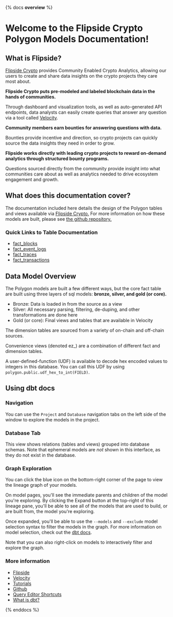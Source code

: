 {% docs __overview__ %}

# Welcome to the Flipside Crypto Polygon Models Documentation!

## **What is Flipside?**

[Flipside Crypto](https://flipsidecrypto.xyz/earn) provides Community Enabled Crypto Analytics, allowing our users to create and share data insights on the crypto projects they care most about.

**Flipside Crypto puts pre-modeled and labeled blockchain data in the hands of communities.**

Through dashboard and visualization tools, as well as auto-generated API endpoints, data analysts can easily create queries that answer any question via a tool called [Velocity](https://app.flipsidecrypto.com/velocity?nav=Discover).

**Community members earn bounties for answering questions with data.**

Bounties provide incentive and direction, so crypto projects can quickly source the data insights they need in order to grow.

**Flipside works directly with leading crypto projects to reward on-demand analytics through structured bounty programs.**

Questions sourced directly from the community provide insight into what communities care about as well as analytics needed to drive ecosystem engagement and growth.

## **What does this documentation cover?**
The documentation included here details the design of the Polygon tables and views available via [Flipside Crypto.](https://flipsidecrypto.xyz/earn) For more information on how these models are built, please see [the github repository.](https://github.com/FlipsideCrypto/polygon-models)

### **Quick Links to Table Documentation**

- [fact_blocks]()
- [fact_event_logs]()
- [fact_traces]()
- [fact_transactions]()

## **Data Model Overview**

The Polygon models are built a few different ways, but the core fact table are built using three layers of sql models: **bronze, silver, and gold (or core).**

- Bronze: Data is loaded in from the source as a view
- Silver: All necessary parsing, filtering, de-duping, and other transformations are done here
- Gold (or core): Final views and tables that are available in Velocity

The dimension tables are sourced from a variety of on-chain and off-chain sources.

Convenience views (denoted ez_) are a combination of different fact and dimension tables. 

A user-defined-function (UDF) is available to decode hex encoded values to integers in this database. You can call this UDF by using `polygon.public.udf_hex_to_int(FIELD)`.


## **Using dbt docs**
### Navigation

You can use the ```Project``` and ```Database``` navigation tabs on the left side of the window to explore the models in the project.

### Database Tab

This view shows relations (tables and views) grouped into database schemas. Note that ephemeral models are *not* shown in this interface, as they do not exist in the database.

### Graph Exploration

You can click the blue icon on the bottom-right corner of the page to view the lineage graph of your models.

On model pages, you'll see the immediate parents and children of the model you're exploring. By clicking the Expand button at the top-right of this lineage pane, you'll be able to see all of the models that are used to build, or are built from, the model you're exploring.

Once expanded, you'll be able to use the ```--models``` and ```--exclude``` model selection syntax to filter the models in the graph. For more information on model selection, check out the [dbt docs](https://docs.getdbt.com/docs/model-selection-syntax).

Note that you can also right-click on models to interactively filter and explore the graph.


### **More information**
- [Flipside](https://flipsidecrypto.xyz/earn)
- [Velocity](https://app.flipsidecrypto.com/velocity?nav=Discover)
- [Tutorials](https://docs.flipsidecrypto.com/our-data/tutorials)
- [Github](https://github.com/FlipsideCrypto/polygon-models)
- [Query Editor Shortcuts](https://docs.flipsidecrypto.com/velocity/query-editor-shortcuts)
- [What is dbt?](https://docs.getdbt.com/docs/introduction)



{% enddocs %}
